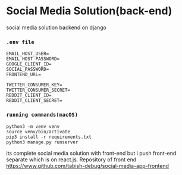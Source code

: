 # Social Media Solution(back-end)
 
social media solution backend on django

### `.env file`

```
EMAIL_HOST_USER=
EMAIL_HOST_PASSWORD=
GOOGLE_CLIENT_ID=
SOCIAL_PASSWORD=
FRONTEND_URL=

TWITTER_CONSUMER_KEY=
TWITTER_CONSUMER_SECRET=
REDDIT_CLIENT_ID=
REDDIT_CLIENT_SECRET=
```

### `running commands(macOS)`

```
python3 -m venv venv
source venv/bin/activate
pip3 install -r requirements.txt
python3 manage.py runserver
```

its complete social media solution with front-end but i push front-end separate which is on react.js. Repository of front end
https://www.github.com/tabish-debug/social-media-app-frontend
